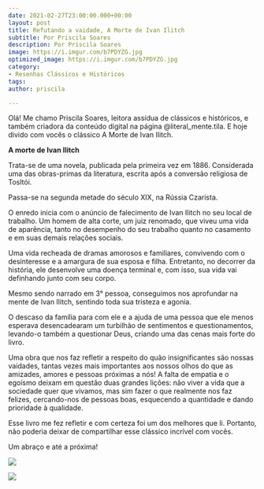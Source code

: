 ```yaml
---
date: 2021-02-27T23:00:00.000+00:00
layout: post
title: Refutando a vaidade, A Morte de Ivan Ilitch
subtitle: Por Priscila Soares
description: Por Priscila Soares
image: https://i.imgur.com/b7PDYZG.jpg
optimized_image: https://i.imgur.com/b7PDYZG.jpg
category:
- Resenhas Clássicos e Históricos
tags: 
author: priscila

---
```

Olá! Me chamo Priscila Soares, leitora assídua de clássicos e históricos, e também criadora da conteúdo digital na página @literal_mente.tila. E hoje divido com vocês o clássico A Morte de Ivan Ilitch.  
   
 **A morte de Ivan Ilitch**

Trata-se de uma novela, publicada pela primeira vez em 1886. Considerada uma das obras-primas da literatura, escrita após a conversão religiosa de Tosltói.

Passa-se na segunda metade do século XIX, na Rússia Czarista.

O enredo inicia com o anúncio de falecimento de Ivan Ilitch no seu local de trabalho. Um homem de alta corte, um juiz renomado, que viveu uma vida de aparência, tanto no desempenho do seu trabalho quanto no casamento e em suas demais relações sociais.

Uma vida recheada de dramas amorosos e familiares, convivendo com o desinteresse e a amargura de sua esposa e filha. Entretanto, no decorrer da história, ele desenvolve uma doença terminal e, com isso, sua vida vai definhando junto com seu corpo.

Mesmo sendo narrado em 3° pessoa, conseguimos nos aprofundar na mente de Ivan Ilitch, sentindo toda sua tristeza e agonia.

O descaso da família para com ele e a ajuda de uma pessoa que ele menos esperava desencadearam um turbilhão de sentimentos e questionamentos, levando-o também a questionar Deus, criando uma das cenas mais forte do livro.

Uma obra que nos faz refletir a respeito do quão insignificantes são nossas vaidades, tantas vezes mais importantes aos nossos olhos do que as amizades, amores e pessoas próximas a nós! A falta de empatia e o egoísmo deixam em questão duas grandes lições: não viver a vida que a sociedade quer que vivamos, mas sim fazer o que realmente nos faz felizes, cercando-nos de pessoas boas, esquecendo a quantidade e dando prioridade à qualidade.

Esse livro me fez refletir e com certeza foi um dos melhores que li. Portanto, não poderia deixar de compartilhar esse clássico incrível com vocês.

Um abraço e até a próxima!

![](https://i.imgur.com/Ry2UlsQ.jpg)

![](https://i.imgur.com/aW4f6VO.jpg)
